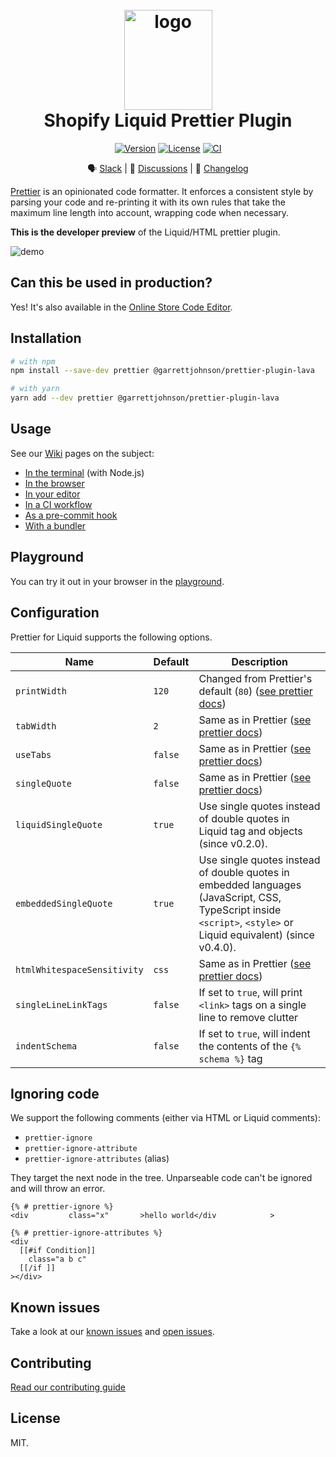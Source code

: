 <h1 align="center" style="position: relative;" >
  <br>
    <img src="https://github.com/Shopify/theme-check-vscode/blob/main/images/shopify_glyph.png?raw=true" alt="logo" width="141" height="160">
  <br>
  Shopify Liquid Prettier Plugin
  <br>
</h1>

<p align="center">
  <a href="https://www.npmjs.com/package/@garrettjohnson/prettier-plugin-lava"><img src="https://img.shields.io/npm/v/@garrettjohnson/prettier-plugin-lava.svg?sanitize=true" alt="Version"></a>
  <a href="https://github.com/Garrettjohnson/prettier-plugin-lava/blob/main/LICENSE.md"><img src="https://img.shields.io/npm/l/@garrettjohnson/prettier-plugin-lava.svg?sanitize=true" alt="License"></a>
  <a href="https://github.com/Garrettjohnson/prettier-plugin-lava-prototype/actions/workflows/ci.yml"><img alt="CI" src="https://github.com/Garrettjohnson/prettier-plugin-lava-prototype/actions/workflows/ci.yml/badge.svg"></a>
  <!--
    <a href="https://npmcharts.com/compare/@garrettjohnson/prettier-plugin-lava?minimal=true"><img src="https://img.shields.io/npm/dm/@garrettjohnson/prettier-plugin-lava.svg?sanitize=true" alt="Downloads"></a>
  -->
</p>

<div align="center">

🗣 [Slack](https://join.slack.com/t/shopifypartners/shared_invite/zt-sdr2quab-mGkzkttZ2hnVm0~8noSyvw) | 💬 [Discussions](https://github.com/Garrettjohnson/prettier-plugin-lava/discussions) | 📝 [Changelog](./CHANGELOG.md)

</div>

[Prettier](https://prettier.io) is an opinionated code formatter. It enforces a consistent style by parsing your code and re-printing it with its own rules that take the maximum line length into account, wrapping code when necessary.

**This is the developer preview** of the Liquid/HTML prettier plugin.

![demo](https://github.com/Garrettjohnson/prettier-plugin-lava/blob/main/docs/demo.gif?raw=true)

## Can this be used in production?

Yes! It's also available in the [Online Store Code Editor](https://shopify.dev/themes/tools/code-editor#formatting-theme-code).

## Installation

```bash
# with npm
npm install --save-dev prettier @garrettjohnson/prettier-plugin-lava

# with yarn
yarn add --dev prettier @garrettjohnson/prettier-plugin-lava
```

## Usage

See our [Wiki](https://github.com/Garrettjohnson/prettier-plugin-lava/wiki) pages on the subject:

- [In the terminal](https://github.com/garrettjohnson/prettier-plugin-lava/wiki/Use-it-in-your-terminal) (with Node.js)
- [In the browser](https://github.com/garrettjohnson/prettier-plugin-lava/wiki/Use-it-in-the-browser)
- [In your editor](https://github.com/garrettjohnson/prettier-plugin-lava/wiki/Use-it-in-your-editor)
- [In a CI workflow](https://github.com/garrettjohnson/prettier-plugin-lava/wiki/Use-it-in-CI)
- [As a pre-commit hook](https://github.com/garrettjohnson/prettier-plugin-lava/wiki/Use-it-as-a-pre-commit-hook)
- [With a bundler](https://github.com/garrettjohnson/prettier-plugin-lava/wiki/Use-it-with-a-bundler)

## Playground

You can try it out in your browser in the [playground](https://shopify.github.io/prettier-plugin-liquid/).

## Configuration

Prettier for Liquid supports the following options.

| Name                        | Default   | Description                                                                                                                                                              |
| ------------------          | --------- | ------------------------------------------------------------------------------------------------------------------------------------------------------------------------ |
| `printWidth`                | `120`     | Changed from Prettier's default (`80`) ([see prettier docs](https://prettier.io/docs/en/options.html#print-width))                                                       |
| `tabWidth`                  | `2`       | Same as in Prettier ([see prettier docs](https://prettier.io/docs/en/options.html#tab-width))                                                                            |
| `useTabs`                   | `false`   | Same as in Prettier ([see prettier docs](https://prettier.io/docs/en/options.html#tabs))                                                                                 |
| `singleQuote`               | `false`   | Same as in Prettier ([see prettier docs](https://prettier.io/docs/en/options.html#quotes))                                                                               |
| `liquidSingleQuote`         | `true`    | Use single quotes instead of double quotes in Liquid tag and objects (since v0.2.0).                                                                                     |
| `embeddedSingleQuote`       | `true`    | Use single quotes instead of double quotes in embedded languages (JavaScript, CSS, TypeScript inside `<script>`, `<style>` or Liquid equivalent) (since v0.4.0).         |
| `htmlWhitespaceSensitivity` | `css`     | Same as in Prettier ([see prettier docs](https://prettier.io/docs/en/options.html#html-whitespace-sensitivity))                                                          |
| `singleLineLinkTags`        | `false`   | If set to `true`, will print `<link>` tags on a single line to remove clutter                                                                                            |
| `indentSchema`              | `false`   | If set to `true`, will indent the contents of the `{% schema %}` tag                                                                                                     |

## Ignoring code

We support the following comments (either via HTML or Liquid comments):

- `prettier-ignore`
- `prettier-ignore-attribute`
- `prettier-ignore-attributes` (alias)

They target the next node in the tree. Unparseable code can't be ignored and will throw an error.

```liquid
{% # prettier-ignore %}
<div         class="x"       >hello world</div            >

{% # prettier-ignore-attributes %}
<div
  [[#if Condition]]
    class="a b c"
  [[/if ]]
></div>
```

## Known issues

Take a look at our [known issues](./KNOWN_ISSUES.md) and [open issues](https://github.com/garrettjohnson/prettier-plugin-lava/issues).

## Contributing

[Read our contributing guide](CONTRIBUTING.md)

## License

MIT.
